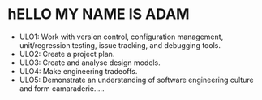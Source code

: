 # hELLO MY NAME IS ADAM

- ULO1: Work with version control, configuration management, unit/regression testing, issue tracking, and debugging tools.
- ULO2: Create a project plan.
- ULO3: Create and analyse design models.
- ULO4: Make engineering tradeoffs.
- ULO5: Demonstrate an understanding of software engineering culture and form camaraderie.....
